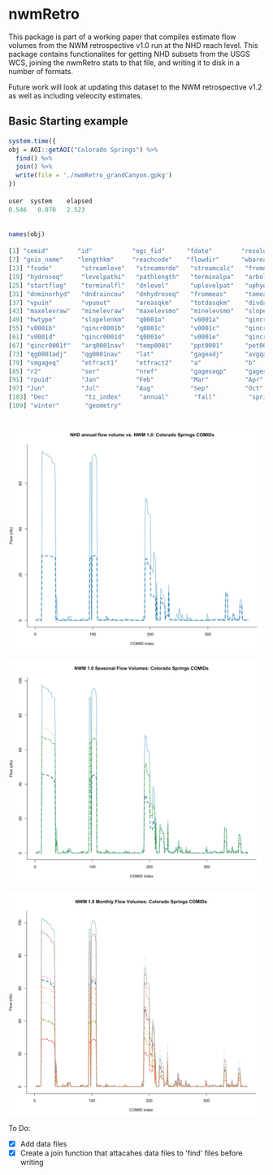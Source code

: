 # nwmRetro

This package is part of a working paper that compiles estimate flow volumes from the NWM retrospective v1.0 run at the NHD reach level. This package contains functionalites for  getting NHD subsets from the USGS WCS, joining the nwmRetro stats to that file, and writing it to disk in a number of formats. 

Future work will look at updating this dataset to the NWM retrospective v1.2 as well as including veleocity estimates.

## Basic Starting example

```r
system.time({
obj = AOI::getAOI("Colorado Springs") %>% 
  find() %>% 
  join() %>% 
  write(file = './nwmRetro_grandCanyon.gpkg')
})

user  system    elapsed 
0.546   0.070   2.523 

```

```r

names(obj)

[1] "comid"        "id"           "ogc_fid"      "fdate"        "resolution"   "gnis_id"     
[7] "gnis_name"    "lengthkm"     "reachcode"    "flowdir"      "wbareacomi"   "ftype"       
[13] "fcode"        "streamleve"   "streamorde"   "streamcalc"   "fromnode"     "tonode"      
[19] "hydroseq"     "levelpathi"   "pathlength"   "terminalpa"   "arbolatesu"   "divergence"  
[25] "startflag"    "terminalfl"   "dnlevel"      "uplevelpat"   "uphydroseq"   "dnlevelpat"  
[31] "dnminorhyd"   "dndraincou"   "dnhydroseq"   "frommeas"     "tomeas"       "rtndiv"      
[37] "vpuin"        "vpuout"       "areasqkm"     "totdasqkm"    "divdasqkm"    "hwnodesqkm"  
[43] "maxelevraw"   "minelevraw"   "maxelevsmo"   "minelevsmo"   "slope"        "elevfixed"   
[49] "hwtype"       "slopelenkm"   "q0001a"       "v0001a"       "qincr0001a"   "q0001b"      
[55] "v0001b"       "qincr0001b"   "q0001c"       "v0001c"       "qincr0001c"   "q0001d"      
[61] "v0001d"       "qincr0001d"   "q0001e"       "v0001e"       "qincr0001e"   "q0001f"      
[67] "qincr0001f"   "arq0001nav"   "temp0001"     "ppt0001"      "pet0001"      "qloss0001"   
[73] "qg0001adj"    "qg0001nav"    "lat"          "gageadj"      "avgqadj"      "smgageid"    
[79] "smgageq"      "etfract1"     "etfract2"     "a"            "b"            "bcf"         
[85] "r2"           "ser"          "nref"         "gageseqp"     "gageseq"      "shape_length"
[91] "rpuid"        "Jan"          "Feb"          "Mar"          "Apr"          "May"         
[97] "Jun"          "Jul"          "Aug"          "Sep"          "Oct"          "Nov"         
[103] "Dec"          "tz_index"     "annual"       "fall"         "spring"       "summer"      
[109] "winter"       "geometry"    

```

<br>
<img src="man/figures/nhdVSnwm.png" width=500 />
<br>

<br>
<img src="man/figures/seasonal.png" width=500 />
<br>

<br>
<img src="man/figures/monthly.png" width=500 />
<br>


To Do:

- [X]  Add data files
- [X] Create a join function that attacahes data files to 'find' files before writing
